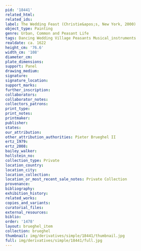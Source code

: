 ```yaml
---
pid: '18441'
related_html: 
related_ids: 
label: The Wedding Feast (Christie&apos;s, New York, 2000)
object_type: Painting
genre: Urban, Common and Peasant Life
tags: Dancing Wedding Village Peasants Musical_instruments
realdate: ca. 1622
height_cm: '76.6'
width_cm: '108'
diameter_cm: 
plate_dimensions: 
support: Panel
drawing_medium: 
signature: 
signature_location: 
support_marks: 
further_inscription: 
collaborators: 
collaborator_notes: 
collectors_patrons: 
print_type: 
print_notes: 
printmaker: 
publisher: 
states: 
our_attribution: 
other_attribution_authorities: Pieter Brueghel II
ertz_1979: 
ertz_2008: 
bailey_walker: 
hollstein_no: 
collection_type: Private
location_country: 
location_city: 
location_collection: 
location_or_most_recent_sale_notes: Private Collection
provenance: 
bibliography: 
exhibition_history: 
related_works: 
copies_and_variants: 
curatorial_files: 
external_resources: 
biblio: 
order: '1478'
layout: brueghel_item
collection: brueghel
thumbnail: img/derivatives/simple/18441/thumbnail.jpg
full: img/derivatives/simple/18441/full.jpg
---
```

